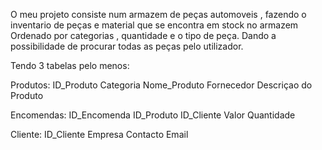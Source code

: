 O meu projeto consiste num armazem de peças automoveis , 
fazendo o inventario de peças e material que se encontra em stock no armazem
Ordenado por categorias , quantidade e o tipo de peça.
Dando a possibilidade de procurar todas as peças pelo utilizador.

Tendo 3 tabelas pelo menos:

Produtos: ID_Produto 
          Categoria
          Nome_Produto
          Fornecedor 
          Descriçao do Produto
          
Encomendas: ID_Encomenda
            ID_Produto
            ID_Cliente
            Valor
            Quantidade

Cliente: ID_Cliente
         Empresa
         Contacto
         Email
